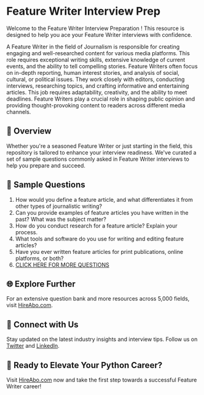 # Feature Writer Interview Prep

Welcome to the Feature Writer Interview Preparation ! This resource is designed to help you ace your Feature Writer interviews with confidence.

A Feature Writer in the field of Journalism is responsible for creating engaging and well-researched content for various media platforms. This role requires exceptional writing skills, extensive knowledge of current events, and the ability to tell compelling stories. Feature Writers often focus on in-depth reporting, human interest stories, and analysis of social, cultural, or political issues. They work closely with editors, conducting interviews, researching topics, and crafting informative and entertaining articles. This job requires adaptability, creativity, and the ability to meet deadlines. Feature Writers play a crucial role in shaping public opinion and providing thought-provoking content to readers across different media channels.

## 🚀 Overview

Whether you're a seasoned Feature Writer or just starting in the field, this repository is tailored to enhance your interview readiness. We've curated a set of sample questions commonly asked in Feature Writer interviews to help you prepare and succeed.

## 📝 Sample Questions

1. How would you define a feature article, and what differentiates it from other types of journalistic writing?
2. Can you provide examples of feature articles you have written in the past? What was the subject matter?
3. How do you conduct research for a feature article? Explain your process.
4. What tools and software do you use for writing and editing feature articles?
5. Have you ever written feature articles for print publications, online platforms, or both?
6. [CLICK HERE FOR MORE QUESTIONS](https://hireabo.com/job/8_0_11/Feature%20Writer)

## 🌐 Explore Further

For an extensive question bank and more resources across 5,000 fields, visit [HireAbo.com](https://www.hireabo.com).

## 📱 Connect with Us

Stay updated on the latest industry insights and interview tips. Follow us on [Twitter](https://twitter.com/hireabo) and [LinkedIn](https://www.linkedin.com/in/hire-abo-3609972a8/).

## 🚀 Ready to Elevate Your Python Career?

Visit [HireAbo.com](https://www.hireabo.com) now and take the first step towards a successful Feature Writer career!